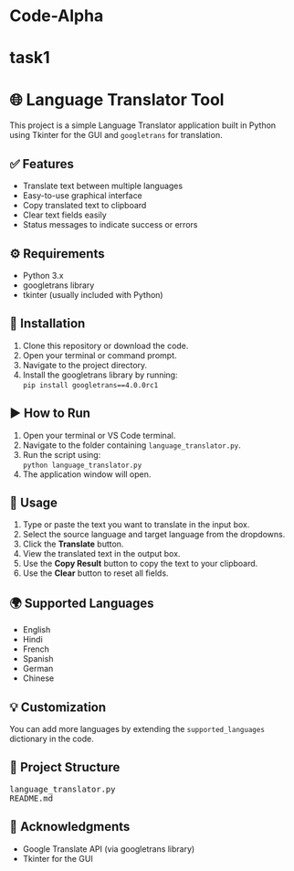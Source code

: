 # Code-Alpha
# task1
<h1>🌐 Language Translator Tool</h1>

<p>
  This project is a simple Language Translator application built in Python using Tkinter for the GUI and <code>googletrans</code> for translation.
</p>

<h2>✅ Features</h2>
<ul>
  <li>Translate text between multiple languages</li>
  <li>Easy-to-use graphical interface</li>
  <li>Copy translated text to clipboard</li>
  <li>Clear text fields easily</li>
  <li>Status messages to indicate success or errors</li>
</ul>

<h2>⚙️ Requirements</h2>
<ul>
  <li>Python 3.x</li>
  <li>googletrans library</li>
  <li>tkinter (usually included with Python)</li>
</ul>

<h2>🚀 Installation</h2>
<ol>
  <li>Clone this repository or download the code.</li>
  <li>Open your terminal or command prompt.</li>
  <li>Navigate to the project directory.</li>
  <li>Install the googletrans library by running:<br>
    <code>pip install googletrans==4.0.0rc1</code>
  </li>
</ol>

<h2>▶️ How to Run</h2>
<ol>
  <li>Open your terminal or VS Code terminal.</li>
  <li>Navigate to the folder containing <code>language_translator.py</code>.</li>
  <li>Run the script using:<br>
    <code>python language_translator.py</code>
  </li>
  <li>The application window will open.</li>
</ol>

<h2>📝 Usage</h2>
<ol>
  <li>Type or paste the text you want to translate in the input box.</li>
  <li>Select the source language and target language from the dropdowns.</li>
  <li>Click the <strong>Translate</strong> button.</li>
  <li>View the translated text in the output box.</li>
  <li>Use the <strong>Copy Result</strong> button to copy the text to your clipboard.</li>
  <li>Use the <strong>Clear</strong> button to reset all fields.</li>
</ol>

<h2>🌍 Supported Languages</h2>
<ul>
  <li>English</li>
  <li>Hindi</li>
  <li>French</li>
  <li>Spanish</li>
  <li>German</li>
  <li>Chinese</li>
</ul>

<h2>💡 Customization</h2>
<p>
  You can add more languages by extending the <code>supported_languages</code> dictionary in the code.
</p>

<h2>📂 Project Structure</h2>
<pre>
language_translator.py
README.md
</pre>

<h2>🙌 Acknowledgments</h2>
<ul>
  <li>Google Translate API (via googletrans library)</li>
  <li>Tkinter for the GUI</li>
</ul>

